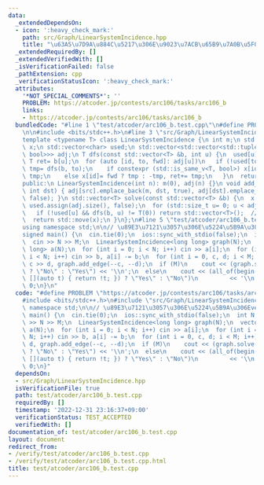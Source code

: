 ```yaml
---
data:
  _extendedDependsOn:
  - icon: ':heavy_check_mark:'
    path: src/Graph/LinearSystemIncidence.hpp
    title: "\u63A5\u7D9A\u884C\u5217\u306E\u9023\u7ACB\u65B9\u7A0B\u5F0F"
  _extendedRequiredBy: []
  _extendedVerifiedWith: []
  _isVerificationFailed: false
  _pathExtension: cpp
  _verificationStatusIcon: ':heavy_check_mark:'
  attributes:
    '*NOT_SPECIAL_COMMENTS*': ''
    PROBLEM: https://atcoder.jp/contests/arc106/tasks/arc106_b
    links:
    - https://atcoder.jp/contests/arc106/tasks/arc106_b
  bundledCode: "#line 1 \"test/atcoder/arc106_b.test.cpp\"\n#define PROBLEM \"https://atcoder.jp/contests/arc106/tasks/arc106_b\"\
    \n\n#include <bits/stdc++.h>\n#line 3 \"src/Graph/LinearSystemIncidence.hpp\"\n\
    template <typename T> class LinearSystemIncidence {\n int m;\n std::vector<T>\
    \ x;\n std::vector<char> used;\n std::vector<std::vector<std::tuple<int, int,\
    \ bool>>> adj;\n T dfs(const std::vector<T> &b, int u) {\n  used[u]= true;\n \
    \ T ret= b[u];\n  for (auto [id, to, fwd]: adj[u])\n   if (!used[to]) {\n    T\
    \ tmp= dfs(b, to);\n    if constexpr (std::is_same_v<T, bool>) x[id]= tmp, ret^=\
    \ tmp;\n    else x[id]= fwd ? tmp : -tmp, ret+= tmp;\n   }\n  return ret;\n }\n\
    public:\n LinearSystemIncidence(int n): m(0), adj(n) {}\n void add_edge(int src,\
    \ int dst) { adj[src].emplace_back(m, dst, true), adj[dst].emplace_back(m++, src,\
    \ false); }\n std::vector<T> solve(const std::vector<T> &b) {\n  x.assign(m, T(0)),\
    \ used.assign(adj.size(), false);\n  for (std::size_t u= 0; u < adj.size(); u++)\n\
    \   if (!used[u] && dfs(b, u) != T(0)) return std::vector<T>();  // no sloution\n\
    \  return std::move(x);\n }\n};\n#line 5 \"test/atcoder/arc106_b.test.cpp\"\n\
    using namespace std;\n\n// \u89E3\u7121\u3057\u306E\u5224\u5B9A\u306Everify\n\n\
    signed main() {\n  cin.tie(0);\n  ios::sync_with_stdio(false);\n  int N, M;\n\
    \  cin >> N >> M;\n  LinearSystemIncidence<long long> graph(N);\n  vector<long\
    \ long> a(N);\n  for (int i = 0; i < N; i++) cin >> a[i];\n  for (int i = 0, b;\
    \ i < N; i++) cin >> b, a[i] -= b;\n  for (int i = 0, c, d; i < M; i++) cin >>\
    \ c >> d, graph.add_edge(--c, --d);\n  if (M)\n    cout << (graph.solve(a).empty()\
    \ ? \"No\" : \"Yes\") << '\\n';\n  else\n    cout << (all_of(begin(a), end(a),\
    \ [](auto t) { return !t; }) ? \"Yes\" : \"No\")\n         << '\\n';\n  return\
    \ 0;\n}\n"
  code: "#define PROBLEM \"https://atcoder.jp/contests/arc106/tasks/arc106_b\"\n\n\
    #include <bits/stdc++.h>\n#include \"src/Graph/LinearSystemIncidence.hpp\"\nusing\
    \ namespace std;\n\n// \u89E3\u7121\u3057\u306E\u5224\u5B9A\u306Everify\n\nsigned\
    \ main() {\n  cin.tie(0);\n  ios::sync_with_stdio(false);\n  int N, M;\n  cin\
    \ >> N >> M;\n  LinearSystemIncidence<long long> graph(N);\n  vector<long long>\
    \ a(N);\n  for (int i = 0; i < N; i++) cin >> a[i];\n  for (int i = 0, b; i <\
    \ N; i++) cin >> b, a[i] -= b;\n  for (int i = 0, c, d; i < M; i++) cin >> c >>\
    \ d, graph.add_edge(--c, --d);\n  if (M)\n    cout << (graph.solve(a).empty()\
    \ ? \"No\" : \"Yes\") << '\\n';\n  else\n    cout << (all_of(begin(a), end(a),\
    \ [](auto t) { return !t; }) ? \"Yes\" : \"No\")\n         << '\\n';\n  return\
    \ 0;\n}"
  dependsOn:
  - src/Graph/LinearSystemIncidence.hpp
  isVerificationFile: true
  path: test/atcoder/arc106_b.test.cpp
  requiredBy: []
  timestamp: '2022-12-31 23:16:37+09:00'
  verificationStatus: TEST_ACCEPTED
  verifiedWith: []
documentation_of: test/atcoder/arc106_b.test.cpp
layout: document
redirect_from:
- /verify/test/atcoder/arc106_b.test.cpp
- /verify/test/atcoder/arc106_b.test.cpp.html
title: test/atcoder/arc106_b.test.cpp
---
```

